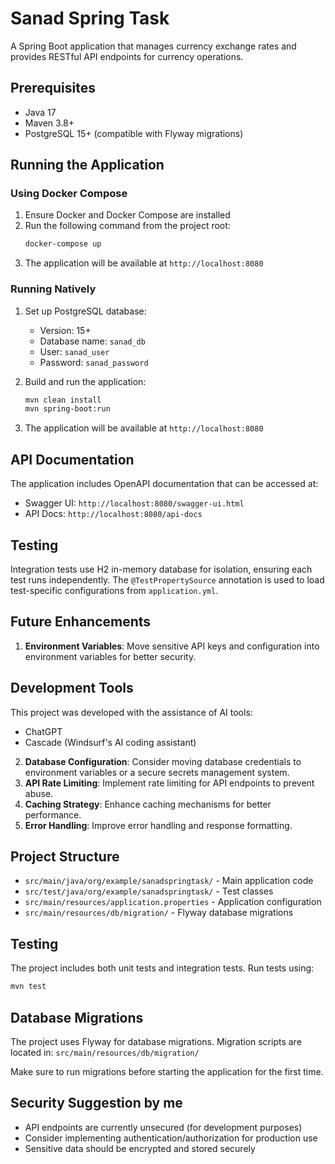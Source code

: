 # Sanad Spring Task

A Spring Boot application that manages currency exchange rates and provides RESTful API endpoints for currency operations.

## Prerequisites

- Java 17
- Maven 3.8+
- PostgreSQL 15+ (compatible with Flyway migrations)

## Running the Application

### Using Docker Compose

1. Ensure Docker and Docker Compose are installed
2. Run the following command from the project root:
   ```bash
   docker-compose up
   ```
3. The application will be available at `http://localhost:8080`

### Running Natively

1. Set up PostgreSQL database:
   - Version: 15+
   - Database name: `sanad_db`
   - User: `sanad_user`
   - Password: `sanad_password`

2. Build and run the application:
   ```bash
   mvn clean install
   mvn spring-boot:run
   ```

3. The application will be available at `http://localhost:8080`

## API Documentation

The application includes OpenAPI documentation that can be accessed at:
- Swagger UI: `http://localhost:8080/swagger-ui.html`
- API Docs: `http://localhost:8080/api-docs`

## Testing

Integration tests use H2 in-memory database for isolation, ensuring each test runs independently. The `@TestPropertySource` annotation is used to load test-specific configurations from `application.yml`.

## Future Enhancements

1. **Environment Variables**: Move sensitive API keys and configuration into environment variables for better security.

## Development Tools

This project was developed with the assistance of AI tools:
- ChatGPT
- Cascade (Windsurf's AI coding assistant)
2. **Database Configuration**: Consider moving database credentials to environment variables or a secure secrets management system.
3. **API Rate Limiting**: Implement rate limiting for API endpoints to prevent abuse.
4. **Caching Strategy**: Enhance caching mechanisms for better performance.
5. **Error Handling**: Improve error handling and response formatting.

## Project Structure

- `src/main/java/org/example/sanadspringtask/` - Main application code
- `src/test/java/org/example/sanadspringtask/` - Test classes
- `src/main/resources/application.properties` - Application configuration
- `src/main/resources/db/migration/` - Flyway database migrations

## Testing

The project includes both unit tests and integration tests. Run tests using:
```bash
mvn test
```

## Database Migrations

The project uses Flyway for database migrations. Migration scripts are located in:
`src/main/resources/db/migration/`

Make sure to run migrations before starting the application for the first time.

## Security Suggestion by me

- API endpoints are currently unsecured (for development purposes)
- Consider implementing authentication/authorization for production use
- Sensitive data should be encrypted and stored securely
